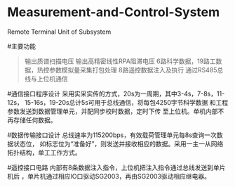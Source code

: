# Measurement-and-Control-System
Remote Terminal Unit of Subsystem

#主要功能

>输出质谱扫描电压
>输出高精密线性RPA阻滞电压
>6路科学数据，19路工数据，热控参数模拟量采集打包处理
>8路遥控数据注入及执行
>通过RS485总线与上位机通信

#通信接口程序设计
  采用实采实传的方式，20s为一周期，其中3-4s，7-8s，11-12s，
  15-16s，19-20s总计5s可用于总线通信，将每包4250字节科学数据
  和工程参数发送到数据管理单元，并配同步校时数据，定时下传
  至上位机。单机内部不再存储任何数据。
  
#数据传输接口设计
  总线速率为115200bps，有效载荷管理单元每8s查询一次数据状态位，
  如标志位为“准备好”，则发送并接收相应的数据。采用一主一从网络
  拓扑结构，单工工作方式。
  
#遥控接口电路
  内部有8条数据注入指令，上位机把注入指令通过总线发送到单片机后
  ，单片机通过相应IO口驱动SG2003，再由SG2003驱动相应继电器。
